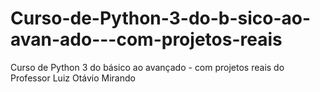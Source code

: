 # Curso-de-Python-3-do-b-sico-ao-avan-ado---com-projetos-reais
Curso de Python 3 do básico ao avançado - com projetos reais do Professor Luiz Otávio Mirando
